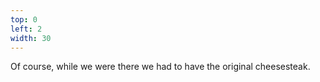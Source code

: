 ```yaml
---
top: 0
left: 2
width: 30
---
```

Of course, while we were there we had to have the original cheesesteak.
